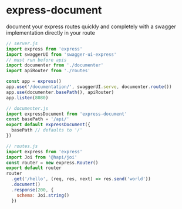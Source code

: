 # express-document

document your express routes quickly and completely with a swagger implementation directly in your route

```js
// server.js
import express from 'express'
import swaggerUI from 'swagger-ui-express'
// must run before apis
import documenter from './documenter'
import apiRouter from './routes'

const app = express()
app.use('/documentation/', swaggerUI.serve, documenter.route())
app.use(documenter.basePath(), apiRouter)
app.listen(8080)
```

```js
// documenter.js
import expressDocument from 'express-document'
const basePath = '/api/'
export default expressDocument({
  basePath // defaults to '/'
})
```

```js
// routes.js
import express from 'express'
import Joi from '@hapi/joi'
const router = new express.Router()
export default router
router
  .get('/hello', (req, res, next) => res.send('world'))
  .document()
  .response(200, {
    schema: Joi.string()
  })
```
